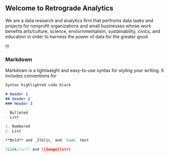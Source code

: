 ## Welcome to Retrograde Analytics

We are a data research and analytics firm that perfroms data tasks and projects for nonprofit organizations and small businesses whose work benefits arts/culture, science, enviornmentalism, sustainability, civics, and education in order to harness the power of data for the greater good.

!!!


### Markdown

Markdown is a lightweight and easy-to-use syntax for styling your writing. It includes conventions for

```markdown
Syntax highlighted code block

# Header 1
## Header 2
### Header 3

- Bulleted
- List

1. Numbered
2. List

**Bold** and _Italic_ and `Code` text

[Link](url) and ![Image](src)
```


